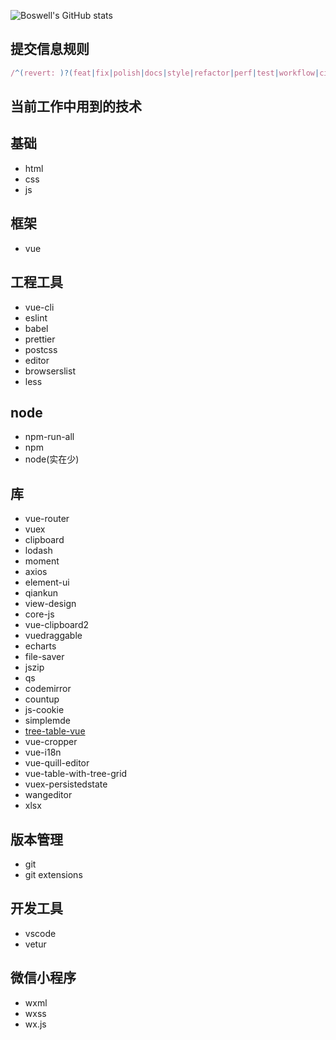 ![Boswell's GitHub stats](https://github-readme-stats.vercel.app/api?username=BoswellJi)

## 提交信息规则

```js
/^(revert: )?(feat|fix|polish|docs|style|refactor|perf|test|workflow|ci|chore|types)(\(.+\))?: .{1,50}/;
```

## 当前工作中用到的技术

## 基础

- html
- css
- js

## 框架

- vue

## 工程工具

- vue-cli
- eslint
- babel
- prettier
- postcss
- editor
- browserslist
- less

## node

- npm-run-all
- npm
- node(实在少)

## 库

- vue-router
- vuex
- clipboard
- lodash
- moment
- axios
- element-ui
- qiankun
- view-design
- core-js
- vue-clipboard2
- vuedraggable
- echarts
- file-saver
- jszip
- qs
- codemirror
- countup
- js-cookie
- simplemde
- [tree-table-vue](https://github.com/lison16/tree-table-vue)
- vue-cropper
- vue-i18n
- vue-quill-editor
- vue-table-with-tree-grid
- vuex-persistedstate
- wangeditor
- xlsx

## 版本管理

- git
- git extensions

## 开发工具

- vscode
- vetur

## 微信小程序

- wxml
- wxss
- wx.js
